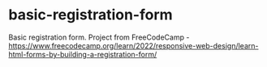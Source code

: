 # basic-registration-form
Basic registration form. Project from FreeCodeCamp - https://www.freecodecamp.org/learn/2022/responsive-web-design/learn-html-forms-by-building-a-registration-form/
